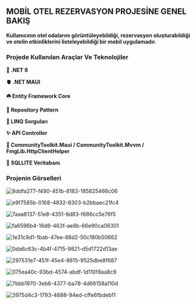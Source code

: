 ## MOBİL OTEL REZERVASYON PROJESİNE GENEL BAKIŞ

**Kullanıcının otel odalarını görüntüleyebildiği, rezervasyon oluşturabildiği ve otelin etkinliklerini listeleyebildiği bir mobil uygulamadır.**

### Projede Kullanılan Araçlar Ve Teknolojiler

**🧠 .NET 8**

**🫀 .NET MAUI**

**☘️ Entity Framework Core**

**🍄 Repository Pattern**

**🍧 LINQ Sorguları**

**✨ API Controller**

**🪩 CommunityToolkit.Maui / CommunityToolkit.Mvvm / FmgLib.HttpClientHelper**

**🫧 SQLLITE Veritabanı**

### Projenin Görselleri

![8ddfa277-f490-451b-8183-185825466c06](https://github.com/user-attachments/assets/f3421916-dbca-42c3-88ac-970fec3ad1c2)

![e9f7585b-0168-4832-8303-b2bbaec21fc4](https://github.com/user-attachments/assets/493b49f8-24dd-4cfa-97c0-203606450570)

![7aaa8137-51e8-4351-8d83-f686cc5e76f5](https://github.com/user-attachments/assets/c0a6ffc6-6d0b-4865-bab6-c5b6c5be9aa1)

![fa6596b4-16d6-463f-ae8b-66e90ca06301](https://github.com/user-attachments/assets/ac57c70c-7757-4c44-88d7-a195d0e1f368)

![1e31c9d1-1bab-47ee-88d2-50c180b50662](https://github.com/user-attachments/assets/dfaa207f-c1fb-4037-9e71-2567d4353234)

![0da6c63c-4b4f-4715-9821-d5d1722d13ae](https://github.com/user-attachments/assets/ac93cf82-0b59-4a64-9da1-b138964a3b05)

![297531e7-451f-45e4-8615-9525dbe8f687](https://github.com/user-attachments/assets/f498adb5-ccf7-4985-b0ea-39ede7ae885c)

![075ea40c-93bd-4574-abdf-1d110f8aa8c9](https://github.com/user-attachments/assets/e530bc54-44a6-40ab-b13c-63ebce0dd09c)

![7bbb1970-3eb6-4377-ba78-4d66158a110d](https://github.com/user-attachments/assets/50e97e13-0b9d-42e3-a56a-0a8d109a7f61)

![3975d4c3-1793-4688-94ed-cffe6fbdeb11](https://github.com/user-attachments/assets/d61344b0-dcc1-4778-addf-3dafb474f443)
